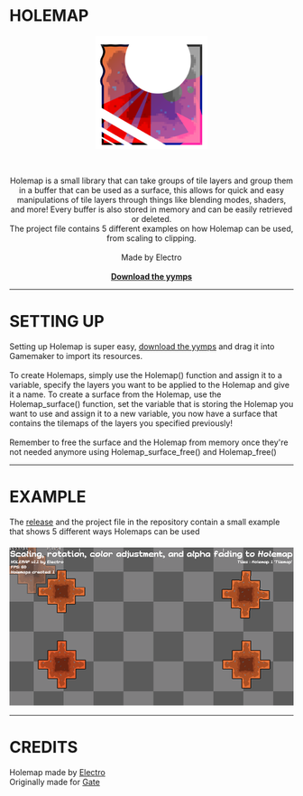 # HOLEMAP
<p align="center">
  <img width="200px" src="https://github.com/ElectroDev1/Holemap/blob/main/holemap_logo.png">
</p>

<br>
<p align="center" >Holemap is a small library that can take groups of tile layers and group them in a buffer that can be used as a surface, this allows for quick and easy manipulations of tile layers through things like blending modes, shaders, and more!
Every buffer is also stored in memory and can be easily retrieved or deleted.
  <br>
  The project file contains 5 different examples on how Holemap can be used, from scaling to clipping.
  <br><br>
  Made by Electro<br><br>
  <a href="https://github.com/ElectroDev1/Holemap/releases/tag/v1.1.0"><strong>Download the yymps</strong></a> 
</p>
<hr>

# SETTING UP

<p>
Setting up Holemap is super easy, <a href="https://github.com/ElectroDev1/Holemap/releases/tag/v1.1.0">download the yymps</a> and drag it into Gamemaker to import its resources.<br><br>
To create Holemaps, simply use the Holemap() function and assign it to a variable, specify the layers you want to be applied to the Holemap and give it a name. To create a surface from the Holemap, use the Holemap_surface() function, set the variable that is storing the Holemap you want to use and assign it to a new variable, you now have a surface that contains the tilemaps of the layers you specified previously!
<br><br>Remember to free the surface and the Holemap from memory once they're not needed anymore using Holemap_surface_free() and Holemap_free()
</p>
<hr>

# EXAMPLE

The <a href="https://github.com/ElectroDev1/Holemap/releases/tag/v1.1.0">release</a> and the project file in the repository contain a small example that shows 5 different ways Holemaps can be used
<p align="center" style="margin-top:20px;">
  <img src="https://github.com/ElectroDev1/Holemap/blob/main/showcase_v1.1.gif">
</p>

<hr></hr>

# CREDITS

Holemap made by <a href="https://github.com/ElectroDev1">Electro</a>
<br>
Originally made for <a href="https://github.com/GateteVerde">Gate</a>
